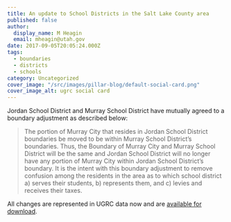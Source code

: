 ```yaml
---
title: An update to School Districts in the Salt Lake County area
published: false
author:
  display_name: M Heagin
  email: mheagin@utah.gov
date: 2017-09-05T20:05:24.000Z
tags:
  - boundaries
  - districts
  - schools
category: Uncategorized
cover_image: "/src/images/pillar-blog/default-social-card.png"
cover_image_alt: ugrc social card
---
```


Jordan School District and Murray School District have mutually agreed to a boundary adjustment as described below:

> The portion of Murray City that resides in Jordan School District boundaries be moved to be within Murray School District’s boundaries. Thus, the Boundary of Murray City and Murray School District will be the same and Jordan School District will no longer have any portion of Murray City within Jordan School District’s boundary. It is the intent with this boundary adjustment to remove confusion among the residents in the area as to which school district a) serves their students, b) represents them, and c) levies and receives their taxes.

All changes are represented in UGRC data now and are [available for download](/products/sgid/boundaries/school-districts).
